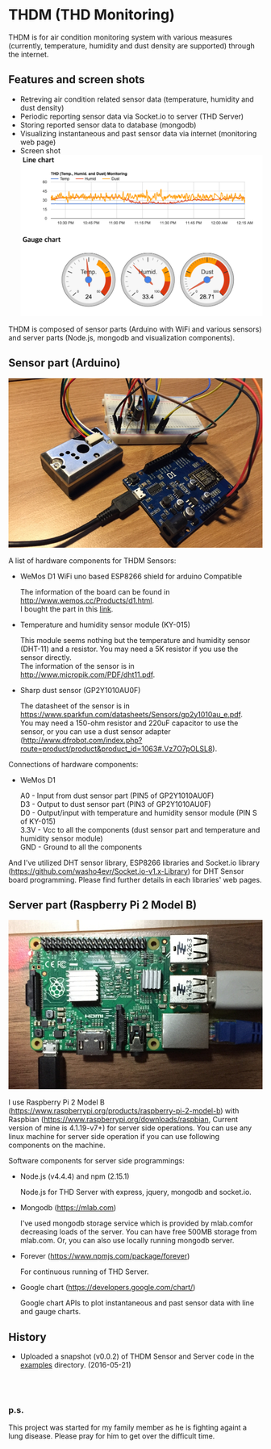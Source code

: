 # THDM (THD Monitoring)

THDM is for air condition monitoring system with various measures (currently, temperature, humidity and dust density are supported) through the internet. 

## Features and screen shots

* Retreving air condition related sensor data (temperature, humidity and dust density)
* Periodic reporting sensor data via Socket.io to server (THD Server)
* Storing reported sensor data to database (mongodb)
* Visualizing instantaneous and past sensor data via internet (monitoring web page)
* Screen shot
![An example of THD web page](/images/thd_webpage.png)

THDM is composed of sensor parts (Arduino with WiFi and various sensors) and server parts (Node.js, mongodb and visualization components).

## Sensor part (Arduino)

![THD sensor](/images/thd_sensor.JPG)

A list of hardware components for THDM Sensors:

* WeMos D1 WiFi uno based ESP8266 shield for arduino Compatible

  The information of the board can be found in http://www.wemos.cc/Products/d1.html.  
  I bought the part in this [link](http://www.aliexpress.com/snapshot/7611008261.html?orderId=74819981106270).  

* Temperature and humidity sensor module (KY-015)

  This module seems nothing but the temperature and humidity sensor (DHT-11) and a resistor. You may need a 5K resistor if you use the sensor directly.  
  The information of the sensor is in http://www.micropik.com/PDF/dht11.pdf.

* Sharp dust sensor (GP2Y1010AU0F)

  The datasheet of the sensor is in https://www.sparkfun.com/datasheets/Sensors/gp2y1010au_e.pdf.  
  You may need a 150-ohm resistor and 220uF capacitor to use the sensor, or you can use a dust sensor adapter (http://www.dfrobot.com/index.php?route=product/product&product_id=1063#.Vz7O7pOLSL8).

Connections of hardware components:

* WeMos D1

  A0 - Input from dust sensor part (PIN5 of GP2Y1010AU0F)  
  D3 - Output to dust sensor part (PIN3 of GP2Y1010AU0F)  
  D0 - Output/input with temperature and humidity sensor module (PIN S of KY-015)  
  3.3V - Vcc to all the components (dust sensor part and temperature and humidity sensor module)  
  GND - Ground to all the components

And I've utilized DHT sensor library, ESP8266 libraries and Socket.io library (https://github.com/washo4evr/Socket.io-v1.x-Library) for DHT Sensor board programming. Please find further details in each libraries' web pages.


## Server part (Raspberry Pi 2 Model B)

![THD sensor](/images/thd_server.JPG)

I use Raspberry Pi 2 Model B (https://www.raspberrypi.org/products/raspberry-pi-2-model-b) with Raspbian (https://www.raspberrypi.org/downloads/raspbian, Current version of mine is 4.1.19-v7+) for server side operations. You can use any linux machine for server side operation if you can use following components on the machine.

Software components for server side programmings:

* Node.js (v4.4.4) and npm (2.15.1)

  Node.js for THD Server with express, jquery, mongodb and socket.io.
  
* Mongodb (https://mlab.com)

  I've used mongodb storage service which is provided by mlab.comfor decreasing loads of the server. You can have free 500MB storage from mlab.com. Or, you can also use locally running mongodb server.
  
* Forever (https://www.npmjs.com/package/forever)

  For continuous running of THD Server.
  
* Google chart (https://developers.google.com/chart/)

  Google chart APIs to plot instantaneous and past sensor data with line and gauge charts.


## History

* Uploaded a snapshot (v0.0.2) of THDM Sensor and Server code in the [examples](https://github.com/anseok83/thdm/tree/master/examples) directory. (2016-05-21)

<br><br>

### p.s.

This project was started for my family member as he is fighting againt a lung disease. Please pray for him to get over the difficult time.

